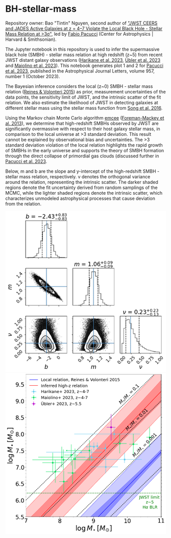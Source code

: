 # BH-stellar-mass

Repository owner: Bao "Tintin" Nguyen, second author of ["JWST CEERS and JADES Active Galaxies at z = 4–7 Violate the Local Black Hole - Stellar Mass Relation at >3σ"](https://iopscience.iop.org/article/10.3847/2041-8213/ad0158), led by [Fabio Pacucci](https://www.fabiopacucci.com) (Center for Astrophysics | Harvard & Smithsonian).

The Jupyter notebook in this repository is used to infer the supermassive black hole (SMBH) - stellar mass relation
at high redshift (z~5) from recent JWST distant galaxy observations ([Harikane et al. 2023](https://arxiv.org/abs/2303.11946), 
[Übler et al. 2023](https://arxiv.org/abs/2302.06647) and [Maiolino et al. 2023](https://arxiv.org/abs/2308.01230)).
This notebook generates plot 1 and 2 for [Pacucci et al. 2023](https://iopscience.iop.org/article/10.3847/2041-8213/ad0158), published
in the Astrophysical Journal Letters, volume 957, number 1 (October 2023).

The Bayesian inference considers the local (z~0) SMBH - stellar mass relation ([Reines & Volonteri 2015](https://arxiv.org/abs/1508.06274))
as prior, measurement uncertainties of the data points, the sensitivity limit of JWST, and the intrinsic 
scatter of the fit relation. We also estimate the likelihood of JWST in detecting galaxies at different stellar mass 
using the stellar mass function from [Song et al. 2016](https://arxiv.org/pdf/1507.05636.pdf).

Using the Markov chain Monte Carlo algorithm [emcee](https://arxiv.org/pdf/1507.05636.pdf) ([Foreman-Mackey et al.
2013](https://arxiv.org/abs/1202.3665)), we determine that high-redshift SMBHs observed by JWST are significantly overmassive 
with respect to their host galaxy stellar mass, in comparison to the local universe at >3 standard deviation. This result 
cannot be explained by observational bias and uncertainties. The >3 standard deviation violation of the local relation 
highlights the rapid growth of SMBHs in the early universe and supports the theory of SMBH 
formation through the direct collapse of primordial gas clouds (discussed further in [Pacucci et al. 2023](https://iopscience.iop.org/article/10.3847/2041-8213/ad0158).

Below, m and b are the slope and y-intercept of the high-redshift SMBH - stellar mass relation, respectively.
v denotes the orthogonal variance around the relation, representing the intrinsic scatter. The darker shaded regions
denote the fit uncertainty derived from random samplings of the MCMC, while the lighter shaded regions denote
the intrinsic scatter, which characterizes unmodeled astrophysical processes that cause deviation from the relation.

<img src="prior.png" width="700"/>
<img src="fit.png" width="700"/>
